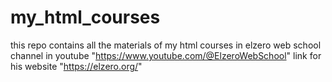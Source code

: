 # my_html_courses
this repo contains all the materials of my html courses in elzero web school channel in youtube "https://www.youtube.com/@ElzeroWebSchool"
link for his website "https://elzero.org/"
